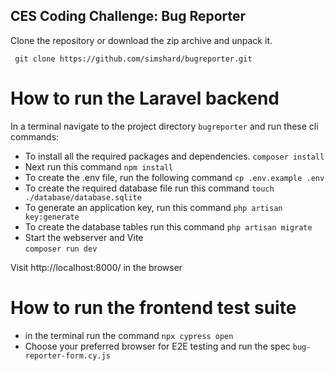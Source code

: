## CES Coding Challenge: Bug Reporter

Clone the repository or download the zip archive and unpack it.

  ` git clone https://github.com/simshard/bugreporter.git`

 # How to run the Laravel backend

 In  a terminal navigate to the project directory `bugreporter` and run these cli commands: 

 - To install all the required packages and dependencies. 
   `composer install`
 - Next run this command 
    `npm install`
 - To create the .env file, run the following command
    `cp .env.example .env`
 - To create the required database file run this command
    `touch ./database/database.sqlite`
 - To generate an application key, run this command
    `php artisan key:generate`
 - To create the  database tables run this command
    `php artisan migrate`
 - Start the webserver and Vite    
    `composer run dev`

Visit http://localhost:8000/ in the browser

# How to run the frontend test suite

 - in the terminal run the command 
    `npx cypress open`
 - Choose your preferred browser for E2E testing and run the spec `bug-reporter-form.cy.js`

